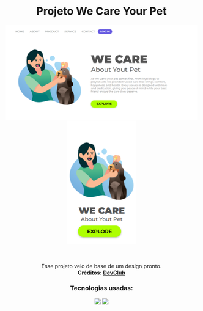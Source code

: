 <div align="center">

<h1>Projeto We Care Your Pet</h1>
<p float="left">
  <img src="./img/site-desktop.png" alt="site-in-desktop" width="660"/>
  <img src="./img/site-phone.png" alt="site-in-phone" width="180"/>
</p>

<br>

<p>
Esse projeto veio de base de um design pronto. <br>
<strong>Créditos: 
<a href="https://rodolfomori.com.br">DevClub</a>
</p></strong>

<h3>Tecnologias usadas:</h3>

<img src="https://img.shields.io/badge/HTML5-E34F26?style=for-the-badge&logo=html5&logoColor=white">
<img src="https://img.shields.io/badge/CSS3-1572B6?style=for-the-badge&logo=css3&logoColor=white">

</div>
